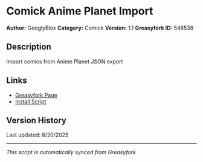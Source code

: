 # Comick Anime Planet Import

**Author:** GooglyBlox
**Category:** Comick
**Version:** 1.1
**Greasyfork ID:** 546538

## Description
Import comics from Anime Planet JSON export

## Links
- [Greasyfork Page](https://greasyfork.org/scripts/546538)
- [Install Script](https://update.greasyfork.org/scripts/546538/Comick%20Anime%20Planet%20Import.user.js)

## Version History
Last updated: 8/20/2025

---
*This script is automatically synced from Greasyfork*
